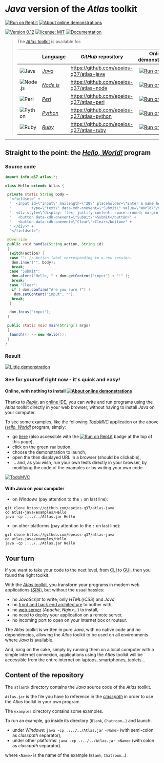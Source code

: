 # *Java* version of the *Atlas* toolkit

[![Run on Repl.it](https://q37.info/s/kpm7xhfm.png)](https://q37.info/s/3vwk3h3n)  [![About online demonstrations](https://img.shields.io/badge/about-online%20demonstrations-informational)](https://q37.info/s/sssznrb4)

[![Version 0.12](https://img.shields.io/static/v1.svg?&color=90b4ed&label=Version&message=0.12&style=for-the-badge)](http://github.com/epeios-q37/atlas-java/)
[![license: MIT](https://img.shields.io/github/license/epeios-q37/atlas-java?color=yellow&style=for-the-badge)](https://github.com/epeios-q37/atlas-java/blob/master/LICENSE)
[![Documentation](https://img.shields.io/static/v1?label=documentation&message=atlastk.org&color=ff69b4&style=for-the-badge)](https://atlastk.org)  



> The [*Atlas* toolkit](https://atlastk.org) is available for:
> 
> | &nbsp;&nbsp;&nbsp;&nbsp;&nbsp;&nbsp;&nbsp;&nbsp; | Language | *GitHub* repository | Online démonstrations
> |-|-|-|:-:|
> | ![Java](https://q37.info/s/sgb9nq7x.svg) | [*Java*](https://q37.info/s/qtnkp9w4)  |<https://github.com/epeios-q37/atlas-java> | [![Run on Replit](https://q37.info/s/kpm7xhfm.png)](https://q37.info/s/3vwk3h3n) |
> | ![Node.js](https://q37.info/s/b9ctj4bb.svg) | [*Node.js*](https://q37.info/s/3d7hr733) | <https://github.com/epeios-q37/atlas-node> | [![Run on Replit](https://q37.info/s/kpm7xhfm.png)](https://q37.info/s/st7gccd4) |
> | ![Perl](https://q37.info/s/v9qkzvhk.svg) | [*Perl*](https://q37.info/s/4nvmwjgg)  |<https://github.com/epeios-q37/atlas-perl> | [![Run on Replit](https://q37.info/s/kpm7xhfm.png)](https://q37.info/s/h3h34zgq) |
> | ![Python](https://q37.info/s/t4s3p4rk.svg) | [*Python*](https://q37.info/s/pd7j9k4r)  | <https://github.com/epeios-q37/atlas-python> | [![Run on Replit](https://q37.info/s/kpm7xhfm.png)](https://q37.info/s/vwpsw73v) |
> | ![Ruby](https://q37.info/s/ngxztq4t.svg) | [*Ruby*](https://q37.info/s/gkfj3zpz)  | <https://github.com/epeios-q37/atlas-ruby> | [![Run on Replit](https://q37.info/s/kpm7xhfm.png)](https://q37.info/s/9thdtmjg) |




---

## Straight to the point: the [*Hello, World!*](https://en.wikipedia.org/wiki/%22Hello,_World!%22_program) program

### Source code

```java
import info.q37.atlas.*;

class Hello extends Atlas {

 private static String body =
  "<fieldset>" +
  "  <input id=\"input\" maxlength=\"20\" placeholder=\"Enter a name here\"'" +
  "         type=\"text\" data-xdh-onevent=\"Submit\" value=\"World\"/>" +
  "  <div style=\"display: flex; justify-content: space-around; margin: 5px auto auto auto;\">" +
  "   <button data-xdh-onevent=\"Submit\">Submit</button>" +
  "   <button data-xdh-onevent=\"Clear\">Clear</button>" +
  " </div>" +
  "</fieldset>";

 @Override
 public void handle(String action, String id)
 {
  switch(action) {
  case "": // Action label corresponding to a new session.
   dom.inner("", body);
   break;
  case "Submit":
   dom.alert("Hello, " + dom.getContent("input") + "!" );
   break;
  case "Clear":
   if ( dom.confirm("Are you sure ?") )
    dom.setContent("input", "");
   break;
  }

  dom.focus("input");
 }

 public static void main(String[] args)
 {
  launch(() -> new Hello());
 }
}
```

### Result

[![Little demonstration](https://q37.info/download/assets/Hello.gif "A basic example")](https://q37.info/s/3vwk3h3n)

### See for yourself right now - it's quick and easy!

#### Online, with nothing to install [![About online demonstrations](https://img.shields.io/badge/about-online%20demonstrations-informational)](https://q37.info/s/sssznrb4)

Thanks to [*Replit*](https://q37.info/s/mxmgq3qm), an [online IDE](https://q37.info/s/zzkzbdw7), you can write and run programs using the *Atlas* toolkit directly in your web browser, without having to install *Java* on your computer.

To see some examples, like the following [*TodoMVC*](http://todomvc.com/) application or the above [*Hello, World!*](https://en.wikipedia.org/wiki/%22Hello,_World!%22_program) program, simply:
- go [here](https://q37.info/s/3vwk3h3n) (also accessible with the [![Run on Repl.it](https://q37.info/s/kpm7xhfm.png)](https://q37.info/s/3vwk3h3n) badge at the top of this page),
-  click on the green `run` button,
-  choose the demonstration to launch,
-  open the then displayed URL in a browser (should be clickable), 
- … and, as you wish, run your own tests directly in your browser, by modifying the code of the examples or by writing your own code.

[![TodoMVC](https://q37.info/download/TodoMVC.gif "The TodoMVC application made with the Atlas toolkit")](https://q37.info/s/3vwk3h3n)

#### With *Java* on your computer

- on *Windows* (pay attention to the `;` on last line):
```
git clone https://github.com/epeios-q37/atlas-java
cd atlas-java/examples/Hello
java -cp .;../../Atlas.jar Hello
```

- on other platforms (pay attention to the `:` on last line):
```
git clone https://github.com/epeios-q37/atlas-java
cd atlas-java/examples/Hello
java -cp .:../../Atlas.jar Hello
```

## Your turn

If you want to take your code to the next level, from [CLI](https://q37.info/s/cnh9nrw9) to [GUI](https://q37.info/s/hw9n3pjs), then you found the right toolkit.

With the [*Atlas* toolkit](http://atlastk.org/), you transform your programs in modern web applications ([*SPA*](https://q37.info/s/7sbmxd3j)), but without the usual hassles:
- no *JavaScript* to write; only *HTML*(/*CSS*) and *Java*,
- no [front and back end architecture](https://q37.info/s/px7hhztd) to bother with,
- no [web server](https://q37.info/s/n3hpwsht) (*Apache*, *Nginx*…) to install,
- no need to deploy your application on a remote server,
- no incoming port to open on your internet box or routeur.

The *Atlas* toolkit is written in pure *Java*, with no native code and no dependencies, allowing the *Atlas* toolkit to be used on all environments where *Java* is available. 

And, icing on the cake, simply by running them on a local computer with a simple internet connexion, applications using the *Atlas* toolkit will be accessible from the entire internet on laptops, smartphones, tablets…

## Content of the repository

The `atlastk` directory contains the *Java* source code of the *Atlas* toolkit.

`Atlas.jar` is the file you have to reference in the [*classpath*](https://en.wikipedia.org/wiki/Classpath_(Java)) in order to use the *Atlas* toolkit in your own program.

The `examples` directory contains some examples.

To run an example, go inside its directory (`Blank`, `Chatroom`…) and launch:

- under *Windows*: `java -cp .;../../Atlas.jar <Name>` (with semi-colon as *classpath* separator),
- under other platforms: `java -cp .:../../Atlas.jar <Name>` (with colon as *classpath* separator).

where `<Name>` is the name of the example (`Blank`, `Chatroom`…).